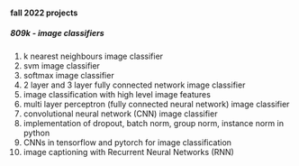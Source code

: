 #### fall 2022 projects
##### 809k - image classifiers
1. k nearest neighbours image classifier
2. svm image classifier
3. softmax image classifier
4. 2 layer and 3 layer fully connected network image classifier
5. image classification with high level image features
6. multi layer perceptron (fully connected neural network) image classifier
7. convolutional neural network (CNN) image classifier
8. implementation of dropout, batch norm, group norm, instance norm in python
9. CNNs in tensorflow and pytorch for image classification
10. image captioning with Recurrent Neural Networks (RNN)
